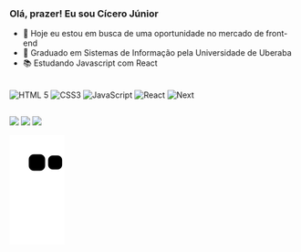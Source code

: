### Olá, prazer! Eu sou Cícero Júnior

- 🔭 Hoje eu estou em busca de uma oportunidade no mercado de front-end
- 🌱 Graduado em Sistemas de Informação pela Universidade de Uberaba
- 📚 Estudando Javascript com React 

<!--
<div>
  <a href="https://github.com/cicerojunnior">
  <img height="160em" src="https://github-readme-stats.vercel.app/api?username=cicerojunnior&show_icons=true&theme=dracula&include_all_commits=true" >
  <img height="160em" src="https://github-readme-stats.vercel.app/api/top-langs/?username=cicerojunnior&layout=compact&langs_count=10&theme=dracula" >
</div>
-->

<div style="display: inline-block"><br>
  <img align= "center" alt="HTML 5" width="40" height="30" src="https://cdn.jsdelivr.net/gh/devicons/devicon/icons/html5/html5-original.svg" >
  <img align= "center" alt="CSS3" width="40" height="30" src="https://cdn.jsdelivr.net/gh/devicons/devicon/icons/css3/css3-original.svg" >
  <img align= "center" alt="JavaScript" width="40" height="30" src="https://cdn.jsdelivr.net/gh/devicons/devicon/icons/javascript/javascript-plain.svg" >
  <img align= "center" alt="React" width="40" height="30" src="https://cdn.jsdelivr.net/gh/devicons/devicon/icons/react/react-original.svg" >
  <img align= "center" alt="Next" width="40" height="30" src="https://www.svgrepo.com/show/354113/nextjs-icon.svg" >
</div>
  
##

<div>
  <a href="https://www.linkedin.com/in/cicerojunnior" target="_blank"><img src="https://img.shields.io/badge/LinkedIn-0077B5?style=for-the-badge&logo=linkedin&logoColor=white" target="_blank"></a>
  <a href="https://www.instagram.com/junniorsylva/" target="_blank"><img src="https://img.shields.io/badge/Instagram-E4405F?style=for-the-badge&logo=instagram&logoColor=white" target="_blank"></a>
  <a href="https://wa.me/qr/LR2LYIBNWC52M1" target="_blank"><img src="https://img.shields.io/badge/WhatsApp-25D366?style=for-the-badge&logo=whatsapp&logoColor=white" target="_blank"></a>
</div>
  
![snake gif](https://github.com/cicerojunnior/cicerojunnior/blob/output/github-contribution-grid-snake.svg)
  
